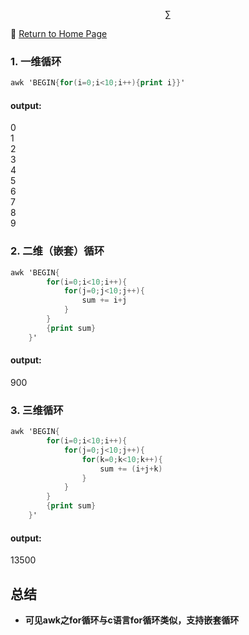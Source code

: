 <script type="text/javascript" async src="https://cdn.mathjax.org/mathjax/latest/MathJax.js?config=TeX-MML-AM_CHTML"> </script>
$$ \sum $$


:hotel: [Return to Home Page](https://github.com/geophydog/geophydog.github.io/blob/master/README.md)  
### 1. 一维循环
```awk
awk 'BEGIN{for(i=0;i<10;i++){print i}}'
```
#### output:
0  
1  
2  
3  
4  
5  
6  
7  
8  
9  

### 2. 二维（嵌套）循环
```awk
awk 'BEGIN{
        for(i=0;i<10;i++){
            for(j=0;j<10;j++){
                sum += i+j
            }
        }
        {print sum}
    }'
```
#### output:
900

### 3. 三维循环
```awk
awk 'BEGIN{
        for(i=0;i<10;i++){
            for(j=0;j<10;j++){
                for(k=0;k<10;k++){
                    sum += (i+j+k)
                }
            }
        }
        {print sum}
    }'
```
#### output:
13500

## 总结
-    __可见awk之for循环与c语言for循环类似，支持嵌套循环__

